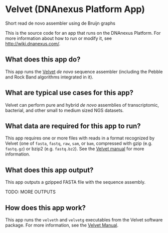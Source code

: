 <!-- dx-header -->
# Velvet (DNAnexus Platform App)

Short read de novo assembler using de Bruijn graphs

This is the source code for an app that runs on the DNAnexus Platform.
For more information about how to run or modify it, see
http://wiki.dnanexus.com/.
<!-- /dx-header -->

## What does this app do?

This app runs the [Velvet](http://www.ebi.ac.uk/~zerbino/velvet/) *de novo* sequence assembler (including the Pebble and Rock Band algorithms integrated in it).

## What are typical use cases for this app?

Velvet can perform pure and hybrid *de novo* assemblies of transcriptomic, bacterial, and other small to medium sized NGS datasets.

## What data are required for this app to run?

This app requires one or more files with reads in a format recognized by Velvet (one of `fasta`, `fastq`, `raw`, `sam`, or `bam`, compressed with gzip (e.g. `fastq.gz`) or bzip2 (e.g. `fastq.bz2`). See the [Velvet manual](http://www.ebi.ac.uk/~zerbino/velvet/Manual.pdf) for more information.

## What does this app output?

This app outputs a gzipped FASTA file with the sequence assembly.

TODO: MORE OUTPUTS

## How does this app work?

This app runs the `velveth` and `velvetg` executables from the Velvet software package. For more information, see the [Velvet Manual](http://www.ebi.ac.uk/~zerbino/velvet/Manual.pdf).
